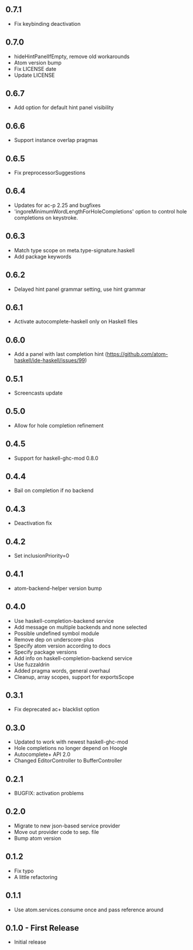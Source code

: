 ## 0.7.1
* Fix keybinding deactivation

## 0.7.0
* hideHintPanelIfEmpty, remove old workarounds
* Atom version bump
* Fix LICENSE date
* Update LICENSE

## 0.6.7
* Add option for default hint panel visibility

## 0.6.6
* Support instance overlap pragmas

## 0.6.5
* Fix preprocessorSuggestions

## 0.6.4
* Updates for ac-p 2.25 and bugfixes
* 'ingoreMinimumWordLengthForHoleCompletions' option to control hole completions on keystroke.

## 0.6.3
* Match type scope on meta.type-signature.haskell
* Add package keywords

## 0.6.2
* Delayed hint panel grammar setting, use hint grammar

## 0.6.1
* Activate autocomplete-haskell only on Haskell files

## 0.6.0
* Add a panel with last completion hint (https://github.com/atom-haskell/ide-haskell/issues/99)

## 0.5.1
* Screencasts update

## 0.5.0
* Allow for hole completion refinement

## 0.4.5
* Support for haskell-ghc-mod 0.8.0

## 0.4.4
* Bail on completion if no backend

## 0.4.3
* Deactivation fix

## 0.4.2
* Set inclusionPriority=0

## 0.4.1
* atom-backend-helper version bump

## 0.4.0
* Use haskell-completion-backend service
* Add message on multiple backends and none selected
* Possible undefined symbol module
* Remove dep on underscore-plus
* Specify atom version according to docs
* Specify package versions
* Add info on haskell-completion-backend service
* Use fuzzaldrin
* Added pragma words, general overhaul
* Cleanup, array scopes, support for exportsScope

## 0.3.1
* Fix deprecated ac+ blacklist option

## 0.3.0
* Updated to work with newest haskell-ghc-mod
* Hole completions no longer depend on Hoogle
* Autocomplete+ API 2.0
* Changed EditorController to BufferController

## 0.2.1
* BUGFIX: activation problems

## 0.2.0
* Migrate to new json-based service provider
* Move out provider code to sep. file
* Bump atom version

## 0.1.2
* Fix typo
* A little refactoring

## 0.1.1
* Use atom.services.consume once and pass reference around

## 0.1.0 - First Release
* Initial release
